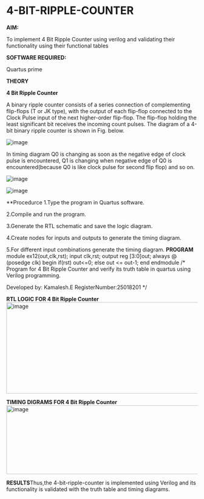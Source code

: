 # 4-BIT-RIPPLE-COUNTER

**AIM:**

To implement  4 Bit Ripple Counter using verilog and validating their functionality using their functional tables

**SOFTWARE REQUIRED:**

Quartus prime

**THEORY**

**4 Bit Ripple Counter**

A binary ripple counter consists of a series connection of complementing flip-flops (T or JK type), with the output of each flip-flop connected to the Clock Pulse input of the next higher-order flip-flop. The flip-flop holding the least significant bit receives the incoming count pulses. The diagram of a 4-bit binary ripple counter is shown in Fig. below.

![image](https://github.com/naavaneetha/4-BIT-RIPPLE-COUNTER/assets/154305477/cb4b74d4-31ab-4359-95d0-d22e67daba13)

In timing diagram Q0 is changing as soon as the negative edge of clock pulse is encountered, Q1 is changing when negative edge of Q0 is encountered(because Q0 is like clock pulse for second flip flop) and so on.

![image](https://github.com/naavaneetha/4-BIT-RIPPLE-COUNTER/assets/154305477/a573a7d6-014e-4e54-93e6-e2ac9530960b)

![image](https://github.com/naavaneetha/4-BIT-RIPPLE-COUNTER/assets/154305477/85e1958a-2fc1-49bb-9a9f-d58ccbf3663c)

**Procedurce
1.Type the program in Quartus software.

2.Compile and run the program.

3.Generate the RTL schematic and save the logic diagram.

4.Create nodes for inputs and outputs to generate the timing diagram.

5.For different input combinations generate the timing diagram.
**PROGRAM**
module ex12(out,clk,rst); input clk,rst; output reg [3:0]out; always @ (posedge clk) begin if(rst) out<=0; else out <= out-1; end endmodule /* Program for 4 Bit Ripple Counter and verify its truth table in quartus using Verilog programming.


 Developed by: Kamalesh.E  RegisterNumber:25018201
*/

**RTL LOGIC FOR 4 Bit Ripple Counter**<img width="622" height="240" alt="image" src="https://github.com/user-attachments/assets/7dad1a37-a825-4f65-af45-0d54f4b1130a" />


**TIMING DIGRAMS FOR 4 Bit Ripple Counter**<img width="1035" height="181" alt="image" src="https://github.com/user-attachments/assets/e385b690-f3fa-42ea-8e93-536199224301" />


**RESULTS**Thus,the 4-bit-ripple-counter is implemented using Verilog and its functionality is validated with the truth table and timing diagrams.
